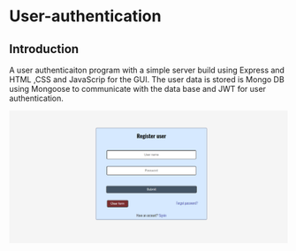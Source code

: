 # User-authentication

## Introduction

A user authenticaiton program with a simple server build using Express and HTML ,CSS and JavaScrip for the GUI. The user data is stored is Mongo DB using Mongoose to communicate with the data base and JWT for user authentication.

![Registration form](authentication.png)
